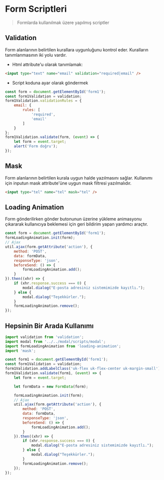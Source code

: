 # Form Scriptleri
> Formlarda kullanılmak üzere yapılmış scriptler

## Validation
Form alanlarının belirtilen kurallara uygunluğunu kontrol eder. Kuralların tanımlanmasının iki yolu vardır.
- Html attribute'u olarak tanımlamak:
```html
<input type="text" name="email" validation="required|email" />
```
- Script koduna ayar olarak göndermek
```javascript
const form = document.getElementById('form1');
const form1Validation = validation;
form1Validation.validationRules = {
    email: {
        rules: [
            'required',
            'email'
        ]
    }
};
form1Validation.validate(form, (event) => {
    let form = event.target;
    alert('Form doğru');
});
```

## Mask
Form alanlarının belirtilen kurala uygun halde yazılmasını sağlar. Kullanımı için inputun mask attribute'üne uygun mask filtresi yazılmalıdır.
```html
<input type="tel" name="tel" mask="tel" />
```

## Loading Animation
Form gönderilirken gönder butonunun üzerine yükleme animasyonu çıkararak kullanıcıya beklemesi için geri bildirim yapan yardımcı araçtır.
```javascript
const form = document.getElementById('form1');
formLoadingAnimation.init(form);
// Ajax
util.ajax(form.getAttribute('action'), {
    method: 'POST',
    data: formData,
    responseType: 'json',
    beforeSend: () => {
        formLoadingAnimation.add();
    }
}).then((xhr) => {
    if (xhr.response.success === 0) {
        modal.dialog("E-posta adresiniz sistemimizde kayıtlı.");
    } else {
        modal.dialog("Teşekkürler.");
    }
    formLoadingAnimation.remove();
});
```

## Hepsinin Bir Arada Kullanımı
```javascript
import validation from 'validation';
import modal from '../../modal/scripts/modal';
import formLoadingAnimation from 'loading-animation';
import 'mask';

const form1 = document.getElementById('form1');
const form1Validation = validation;
form1Validation.addLabelClass('uk-flex uk-flex-center uk-margin-small');
form1Validation.validate(form1, (event) => {
    let form = event.target;

    let formData = new FormData(form);

    formLoadingAnimation.init(form);
    // Ajax
    util.ajax(form.getAttribute('action'), {
        method: 'POST',
        data: formData,
        responseType: 'json',
        beforeSend: () => {
            formLoadingAnimation.add();
        }
    }).then((xhr) => {
        if (xhr.response.success === 0) {
            modal.dialog("E-posta adresiniz sistemimizde kayıtlı.");
        } else {
            modal.dialog("Teşekkürler.");
        }
        formLoadingAnimation.remove();
    });
});
```